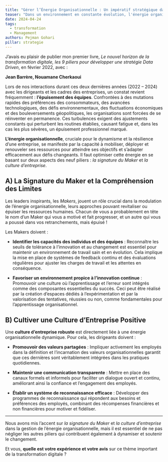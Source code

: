 ```yaml
---
title: "Gérer l’Énergie Organisationnelle : Un impératif stratégique dans un monde en constante transformation"
teaser: "Dans un environnement en constante évolution, l'énergie organisationnelle est cruciale pour aligner les équipes et stimuler l'innovation. Découvrez comment optimiser cette ressource clé pour assurer la transformation et la performance de votre organisation."
date: 2024-04-24
tags:
  - transformation
  - Management
authors: Pejman Gohari
pillar: strategie
---
```


J’avais eu plaisir de publier mon premier livre, _Le nouvel horizon de la transformation digitale, les 9 piliers pour développer une stratégie Data Driven_, en février 2022, avec :

**Jean Barrère, Nouamane Cherkaoui**

Lors de nos interactions durant ces deux dernières années (2022 – 2024) avec les dirigeants et les cadres des entreprises, un constat revient fréquemment : **l’épuisement des équipes**. Confrontées à des mutations rapides des préférences des consommateurs, des avancées technologiques, des défis environnementaux, des fluctuations économiques et des bouleversements géopolitiques, les organisations sont forcées de se réinventer en permanence. Ces turbulences exigent des ajustements constants qui perturbent les routines établies, causant fatigue et, dans les cas les plus sévères, un épuisement professionnel marqué.

**L’énergie organisationnelle**, cruciale pour le dynamisme et la résilience d’une entreprise, se manifeste par la capacité à mobiliser, déployer et renouveler ses ressources pour atteindre ses objectifs et s’adapter efficacement aux défis changeants. Il faut optimiser cette énergie en se basant sur deux aspects des neuf piliers : _la signature du Maker_ et _la culture d’entreprise_.

## A) La Signature du Maker et la Compréhension des Limites

Les leaders inspirants, les _Makers_, jouent un rôle crucial dans la modulation de l’énergie organisationnelle, leurs approches pouvant revitaliser ou épuiser les ressources humaines. Chacun de vous a probablement en tête le nom d’un Maker qui vous a motivé et fait progresser, et un autre qui vous a poussé dans vos retranchements, mais épuisé !

Les Makers doivent :

- **Identifier les capacités des individus et des équipes** : Reconnaître les seuils de tolérance à l’innovation et au changement est essentiel pour maintenir un environnement de travail sain et en évolution. Cela implique la mise en place de systèmes de feedback continu et des évaluations régulières pour ajuster les charges de travail et les attentes en conséquence.

- **Favoriser un environnement propice à l’innovation continue** : Promouvoir une culture où l’apprentissage et l’erreur sont intégrés comme des composantes essentielles du succès. Ceci peut être réalisé par la création d’espaces dédiés à l’expérimentation et par la valorisation des tentatives, réussies ou non, comme fondamentales pour l’apprentissage organisationnel.

## B) Cultiver une Culture d’Entreprise Positive

Une **culture d’entreprise robuste** est directement liée à une énergie organisationnelle dynamique. Pour cela, les dirigeants doivent :

- **Promouvoir des valeurs partagées** : Impliquer activement les employés dans la définition et l’incarnation des valeurs organisationnelles garantit que ces dernières sont véritablement intégrées dans les pratiques quotidiennes.

- **Maintenir une communication transparente** : Mettre en place des canaux formels et informels pour faciliter un dialogue ouvert et continu, améliorant ainsi la confiance et l’engagement des employés.

- **Établir un système de reconnaissance efficace** : Développer des programmes de reconnaissance qui répondent aux besoins et préférences des employés, combinant des récompenses financières et non financières pour motiver et fidéliser.

---

Nous avons mis l’accent sur _la signature du Maker_ et _la culture d’entreprise_ dans la gestion de l’énergie organisationnelle, mais il est essentiel de ne pas négliger les autres piliers qui contribuent également à dynamiser et soutenir le changement.

Et vous, **quelle est votre expérience et votre avis** sur ce thème important de la transformation digitale ?
